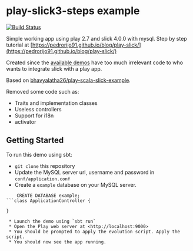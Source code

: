 # play-slick3-steps example
[![Build Status](https://travis-ci.org/pedrorijo91/play-slick3-steps.svg)](https://travis-ci.org/pedrorijo91/play-slick3-steps)

Simple working app using play 2.7 and slick 4.0.0 with mysql. Step by step tutorial at [https://pedrorijo91.github.io/blog/play-slick/](https://pedrorijo91.github.io/blog/play-slick/)

Created since the [available demos](https://github.com/playframework/play-slick/tree/master/samples) have too much irrelevant code to who wants to integrate slick with a play app.

Based on [bhavyalatha26/play-scala-slick-example](https://github.com/bhavyalatha26/play-scala-slick-example).

Removed some code such as:

* Traits and implementation classes
* Useless controllers
* Support for i18n
* activator

## Getting Started

To run this demo using sbt:

 * `git clone` this repository
 * Update the MySQL server url, username and password in `conf/application.conf`
 * Create a `example` database on your MySQL server.

```mysql
    CREATE DATABASE example;
```class ApplicationController {

}

 * Launch the demo using `sbt run`
 * Open the Play web server at <http://localhost:9000>
 * You should be prompted to apply the evolution script. Apply the script.
 * You should now see the app running.
